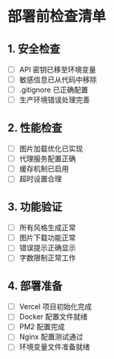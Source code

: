 # 部署前检查清单

## 1. 安全检查
- [ ] API 密钥已移至环境变量
- [ ] 敏感信息已从代码中移除
- [ ] .gitignore 已正确配置
- [ ] 生产环境错误处理完善

## 2. 性能检查
- [ ] 图片加载优化已实现
- [ ] 代理服务配置正确
- [ ] 缓存机制已启用
- [ ] 超时设置合理

## 3. 功能验证
- [ ] 所有风格生成正常
- [ ] 图片下载功能正常
- [ ] 错误提示正确显示
- [ ] 字数限制正常工作

## 4. 部署准备
- [ ] Vercel 项目初始化完成
- [ ] Docker 配置文件就绪
- [ ] PM2 配置完成
- [ ] Nginx 配置测试通过
- [ ] 环境变量文件准备就绪 